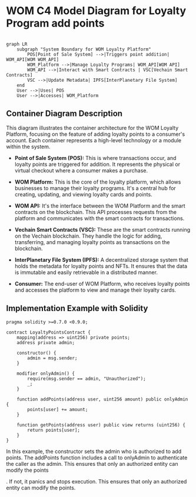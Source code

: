 # WOM C4 Model Diagram for Loyalty Program add points

```mermaid

graph LR
    subgraph "System Boundary for WOM Loyalty Platform"
        POS[Point of Sale System] -->|Triggers point addition| WOM_API[WOM WOM_API]
        WOM_Platform -->|Manage Loyalty Programs| WOM_API[WOM API]
        WOM_API -->|Interact with Smart Contracts | VSC[Vechain Smart Contracts]
        VSC -->|Update Metadata| IPFS[InterPlanetary File System]
    end
    User -->|Uses| POS
    User -->|Accesses| WOM_Platform

```

## Container Diagram Description

This diagram illustrates the container architecture for the WOM Loyalty Platform, focusing on the feature of adding loyalty points to a consumer's account. Each container represents a high-level technology or a module within the system.

- **Point of Sale System (POS):** This is where transactions occur, and loyalty points are triggered for addition. It represents the physical or virtual checkout where a consumer makes a purchase.

- **WOM Platform:** This is the core of the loyalty platform, which allows businesses to manage their loyalty programs. It's a central hub for creating, updating, and viewing loyalty cards and points.

- **WOM API:** It's the interface between the WOM Platform and the smart contracts on the blockchain. This API processes requests from the platform and communicates with the smart contracts for transactions.

- **Vechain Smart Contracts (VSC):** These are the smart contracts running on the Vechain blockchain. They handle the logic for adding, transferring, and managing loyalty points as transactions on the blockchain.

- **InterPlanetary File System (IPFS):** A decentralized storage system that holds the metadata for loyalty points and NFTs. It ensures that the data is immutable and easily retrievable in a distributed manner.

- **Consumer:** The end-user of WOM Platform, who receives loyalty points and accesses the platform to view and manage their loyalty cards.

## Implementation Example with Solidity

```solidity
pragma solidity >=0.7.0 <0.9.0;

contract LoyaltyPointsContract {
    mapping(address => uint256) private points;
    address private admin;

    constructor() {
        admin = msg.sender;
    }

    modifier onlyAdmin() {
        require(msg.sender == admin, "Unauthorized");
        _;
    }

    function addPoints(address user, uint256 amount) public onlyAdmin {
        points[user] += amount;
    }

    function getPoints(address user) public view returns (uint256) {
        return points[user];
    }
}
```

In this example, the constructor sets the admin who is authorized to add points. The addPoints function includes a call to onlyAdmin to authenticate the caller as the admin. This ensures that only an authorized entity can modify the points

. If not, it panics and stops execution. This ensures that only an authorized entity can modify the points.
